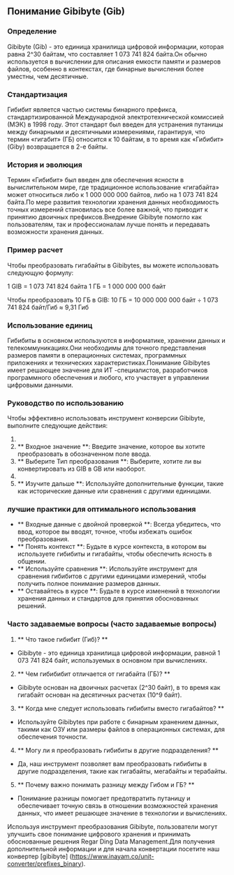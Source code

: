 ## Понимание Gibibyte (Gib)

### Определение
Gibibyte (Gib) - это единица хранилища цифровой информации, которая равна 2^30 байтам, что составляет 1 073 741 824 байта.Он обычно используется в вычислении для описания емкости памяти и размеров файлов, особенно в контекстах, где бинарные вычисления более уместны, чем десятичные.

### Стандартизация
Гибибит является частью системы бинарного префикса, стандартизированной Международной электротехнической комиссией (МЭК) в 1998 году. Этот стандарт был введен для устранения путаницы между бинарными и десятичными измерениями, гарантируя, что термин «гигабит» (ГБ) относится к 10 байтам, в то время как «Гибибит» (Giby) возвращается в 2-е байты.

### История и эволюция
Термин «Гибибит» был введен для обеспечения ясности в вычислительном мире, где традиционное использование «гигабайта» может относиться либо к 1 000 000 000 байтов, либо на 1 073 741 824 байта.По мере развития технологии хранения данных необходимость точных измерений становилась все более важной, что приводит к принятию двоичных префиксов.Внедрение Gibibyte помогло как пользователям, так и профессионалам лучше понять и передавать возможности хранения данных.

### Пример расчет
Чтобы преобразовать гигабайты в Gibibytes, вы можете использовать следующую формулу:

1 GIB = 1 073 741 824 байта
1 ГБ = 1 000 000 000 байт

Чтобы преобразовать 10 ГБ в GIB:
10 ГБ = 10 000 000 000 байт ÷ 1 073 741 824 байт/Гиб ≈ 9,31 Гиб

### Использование единиц
Гибибиты в основном используются в информатике, хранении данных и телекоммуникациях.Они необходимы для точного представления размеров памяти в операционных системах, программных приложениях и технических характеристиках.Понимание Gibibytes имеет решающее значение для ИТ -специалистов, разработчиков программного обеспечения и любого, кто участвует в управлении цифровыми данными.

### Руководство по использованию
Чтобы эффективно использовать инструмент конверсии Gibibyte, выполните следующие действия:

1.
2. ** Входное значение **: Введите значение, которое вы хотите преобразовать в обозначенном поле ввода.
3. ** Выберите Тип преобразования **: Выберите, хотите ли вы конвертировать из GIB в GB или наоборот.
4.
5. ** Изучите дальше **: Используйте дополнительные функции, такие как исторические данные или сравнения с другими единицами.

### лучшие практики для оптимального использования
- ** Входные данные с двойной проверкой **: Всегда убедитесь, что ввод, которое вы вводят, точное, чтобы избежать ошибок преобразования.
- ** Понять контекст **: Будьте в курсе контекста, в котором вы используете гибибиты и гигабайты, чтобы обеспечить ясность в общении.
- ** Используйте сравнения **: Используйте инструмент для сравнения гибибитов с другими единицами измерений, чтобы получить полное понимание размеров данных.
- ** Оставайтесь в курсе **: Будьте в курсе изменений в технологии хранения данных и стандартов для принятия обоснованных решений.

### Часто задаваемые вопросы (часто задаваемые вопросы)

1. ** Что такое гибибит (Гиб)? **
- Gibibyte - это единица хранилища цифровой информации, равной 1 073 741 824 байт, используемых в основном при вычислениях.

2. ** Чем гибибибит отличается от гигабайта (ГБ)? **
- Gibibyte основан на двоичных расчетах (2^30 байт), в то время как гигабайт основан на десятичных расчетах (10^9 байт).

3. ** Когда мне следует использовать гибибиты вместо гигабайтов? **
- Используйте Gibibytes при работе с бинарным хранением данных, такими как ОЗУ или размеры файлов в операционных системах, для обеспечения точности.

4. ** Могу ли я преобразовать гибибиты в другие подразделения? **
- Да, наш инструмент позволяет вам преобразовать гибибиты в другие подразделения, такие как гигабайты, мегабайты и терабайты.

5. ** Почему важно понимать разницу между Гибом и ГБ? **
- Понимание разницы помогает предотвратить путаницу и обеспечивает точную связь в отношении возможностей хранения данных, что имеет решающее значение в технологии и вычислениях.

Используя инструмент преобразования Gibibyte, пользователи могут улучшить свое понимание цифрового хранения и принимать обоснованные решения Regar Ding Data Management.Для получения дополнительной информации и для начала конвертации посетите наш конвертер [gibibyte] (https://www.inayam.co/unit-converter/prefixes_binary).